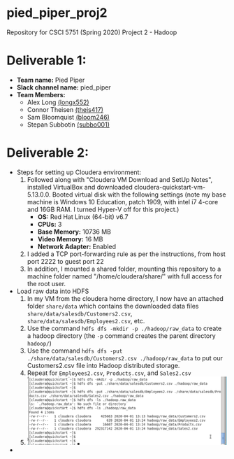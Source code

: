 # pied_piper_proj2
Repository for CSCI 5751 (Spring 2020) Project 2 - Hadoop

# Deliverable 1:
- **Team name:** Pied Piper
- **Slack channel name:** pied_piper
- **Team Members:**
   - Alex Long [(longx552)](mailto:longx552@umn.edu)
   - Connor Theisen [(theis417)](mailto:theis417@umn.edu)
   - Sam Bloomquist [(bloom246)](mailto:bloom246@umn.edu)
   - Stepan Subbotin [(subbo001)](mailto:subbo001@umn.edu)

# Deliverable 2:
- Steps for setting up Cloudera environment:
   1. Followed along with "Cloudera VM Download and SetUp Notes", installed VirtualBox and downloaded cloudera-quickstart-vm-5.13.0.0. Booted virtual disk with the following settings (note my base machine is Windows 10 Education, patch 1909, with intel i7 4-core and 16GB RAM. I turned Hyper-V off for this project.)
      - **OS:** Red Hat Linux (64-bit) v6.7
      - **CPUs:** 3
      - **Base Memory:** 10736 MB
      - **Video Memory:** 16 MB
      - **Network Adapter:** Enabled
   2. I added a TCP port-forwarding rule as per the instructions, from host port 2222 to guest port 22
   3. In addition, I mounted a shared folder, mounting this repository to a machine folder named "/home/cloudera/share/" with full access for the root user.
- Load raw data into HDFS
   1. In my VM from the cloudera home directory, I now have an attached folder `share/data` which contains the downloaded data files `share/data/salesdb/Customers2.csv`, `share/data/salesdb/Employees2.csv`, etc.
   2. Use the command `hdfs dfs -mkdir -p ./hadoop/raw_data` to create a hadoop directory (the `-p` command creates the parent directory `hadoop/`)
   3. Use the command `hdfs dfs -put ./share/data/salesdb/Customers2.csv ./hadoop/raw_data` to put our Customers2.csv file into Hadoop distributed storage.
   4. Repeat for `Employees2.csv`, `Products.csv`, and `Sales2.csv`
   5. ![Command line steps to load data](documentation/raw_data_to_hdfs.png)
- 
